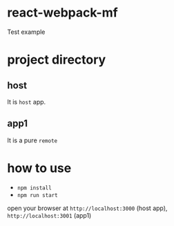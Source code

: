 # react-webpack-mf

Test example

# project directory

## host

It is `host` app.

## app1

It is a pure `remote`

# how to use

- `npm install`
- `npm run start`

open your browser at `http://localhost:3000` (host app), `http://localhost:3001` (app1)
